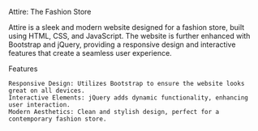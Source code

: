 Attire: The Fashion Store

Attire is a sleek and modern website designed for a fashion store, built using HTML, CSS, and JavaScript. The website is further enhanced with Bootstrap and jQuery, providing a responsive design and interactive features that create a seamless user experience.

Features

    Responsive Design: Utilizes Bootstrap to ensure the website looks great on all devices.
    Interactive Elements: jQuery adds dynamic functionality, enhancing user interaction.
    Modern Aesthetics: Clean and stylish design, perfect for a contemporary fashion store.
